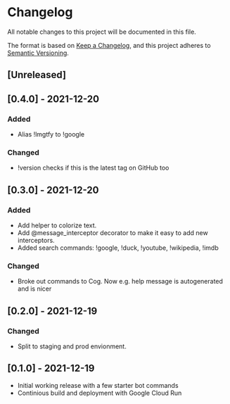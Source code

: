 # Changelog
All notable changes to this project will be documented in this file.

The format is based on [Keep a Changelog](https://keepachangelog.com/en/1.0.0/),
and this project adheres to [Semantic Versioning](https://semver.org/spec/v2.0.0.html).

## [Unreleased]


## [0.4.0] - 2021-12-20
### Added
- Alias !lmgtfy to !google

### Changed
- !version checks if this is the latest tag on GitHub too


## [0.3.0] - 2021-12-20
### Added
- Add helper to colorize text.
- Add @message_interceptor decorator to make it easy to add new interceptors.
- Added search commands: !google, !duck, !youtube, !wikipedia, !imdb

### Changed
- Broke out commands to Cog. Now e.g. help message is autogenerated and is nicer


## [0.2.0] - 2021-12-19
### Changed
- Split to staging and prod envionment.

## [0.1.0] - 2021-12-19
- Initial working release with a few starter bot commands
- Continious build and deployment with Google Cloud Run

